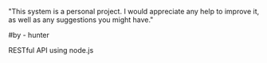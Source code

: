 "This system is a personal project. I would appreciate any help to improve it, as well as any suggestions you might have."

#by - hunter

RESTful API using node.js 
